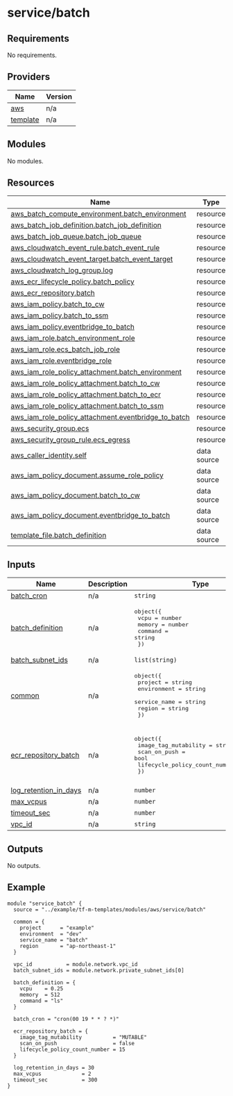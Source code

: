 # service/batch

## Requirements

No requirements.

## Providers

| Name | Version |
|------|---------|
| <a name="provider_aws"></a> [aws](#provider\_aws) | n/a |
| <a name="provider_template"></a> [template](#provider\_template) | n/a |

## Modules

No modules.

## Resources

| Name | Type |
|------|------|
| [aws_batch_compute_environment.batch_environment](https://registry.terraform.io/providers/hashicorp/aws/latest/docs/resources/batch_compute_environment) | resource |
| [aws_batch_job_definition.batch_job_definition](https://registry.terraform.io/providers/hashicorp/aws/latest/docs/resources/batch_job_definition) | resource |
| [aws_batch_job_queue.batch_job_queue](https://registry.terraform.io/providers/hashicorp/aws/latest/docs/resources/batch_job_queue) | resource |
| [aws_cloudwatch_event_rule.batch_event_rule](https://registry.terraform.io/providers/hashicorp/aws/latest/docs/resources/cloudwatch_event_rule) | resource |
| [aws_cloudwatch_event_target.batch_event_target](https://registry.terraform.io/providers/hashicorp/aws/latest/docs/resources/cloudwatch_event_target) | resource |
| [aws_cloudwatch_log_group.log](https://registry.terraform.io/providers/hashicorp/aws/latest/docs/resources/cloudwatch_log_group) | resource |
| [aws_ecr_lifecycle_policy.batch_policy](https://registry.terraform.io/providers/hashicorp/aws/latest/docs/resources/ecr_lifecycle_policy) | resource |
| [aws_ecr_repository.batch](https://registry.terraform.io/providers/hashicorp/aws/latest/docs/resources/ecr_repository) | resource |
| [aws_iam_policy.batch_to_cw](https://registry.terraform.io/providers/hashicorp/aws/latest/docs/resources/iam_policy) | resource |
| [aws_iam_policy.batch_to_ssm](https://registry.terraform.io/providers/hashicorp/aws/latest/docs/resources/iam_policy) | resource |
| [aws_iam_policy.eventbridge_to_batch](https://registry.terraform.io/providers/hashicorp/aws/latest/docs/resources/iam_policy) | resource |
| [aws_iam_role.batch_environment_role](https://registry.terraform.io/providers/hashicorp/aws/latest/docs/resources/iam_role) | resource |
| [aws_iam_role.ecs_batch_job_role](https://registry.terraform.io/providers/hashicorp/aws/latest/docs/resources/iam_role) | resource |
| [aws_iam_role.eventbridge_role](https://registry.terraform.io/providers/hashicorp/aws/latest/docs/resources/iam_role) | resource |
| [aws_iam_role_policy_attachment.batch_environment](https://registry.terraform.io/providers/hashicorp/aws/latest/docs/resources/iam_role_policy_attachment) | resource |
| [aws_iam_role_policy_attachment.batch_to_cw](https://registry.terraform.io/providers/hashicorp/aws/latest/docs/resources/iam_role_policy_attachment) | resource |
| [aws_iam_role_policy_attachment.batch_to_ecr](https://registry.terraform.io/providers/hashicorp/aws/latest/docs/resources/iam_role_policy_attachment) | resource |
| [aws_iam_role_policy_attachment.batch_to_ssm](https://registry.terraform.io/providers/hashicorp/aws/latest/docs/resources/iam_role_policy_attachment) | resource |
| [aws_iam_role_policy_attachment.eventbridge_to_batch](https://registry.terraform.io/providers/hashicorp/aws/latest/docs/resources/iam_role_policy_attachment) | resource |
| [aws_security_group.ecs](https://registry.terraform.io/providers/hashicorp/aws/latest/docs/resources/security_group) | resource |
| [aws_security_group_rule.ecs_egress](https://registry.terraform.io/providers/hashicorp/aws/latest/docs/resources/security_group_rule) | resource |
| [aws_caller_identity.self](https://registry.terraform.io/providers/hashicorp/aws/latest/docs/data-sources/caller_identity) | data source |
| [aws_iam_policy_document.assume_role_policy](https://registry.terraform.io/providers/hashicorp/aws/latest/docs/data-sources/iam_policy_document) | data source |
| [aws_iam_policy_document.batch_to_cw](https://registry.terraform.io/providers/hashicorp/aws/latest/docs/data-sources/iam_policy_document) | data source |
| [aws_iam_policy_document.eventbridge_to_batch](https://registry.terraform.io/providers/hashicorp/aws/latest/docs/data-sources/iam_policy_document) | data source |
| [template_file.batch_definition](https://registry.terraform.io/providers/hashicorp/template/latest/docs/data-sources/file) | data source |

## Inputs

| Name | Description | Type | Default | Required |
|------|-------------|------|---------|:--------:|
| <a name="input_batch_cron"></a> [batch\_cron](#input\_batch\_cron) | n/a | `string` | `"cron(00 20 * * ? *)"` | no |
| <a name="input_batch_definition"></a> [batch\_definition](#input\_batch\_definition) | n/a | <pre>object({<br>    vcpu    = number<br>    memory  = number<br>    command = string<br>  })</pre> | <pre>{<br>  "command": "ls",<br>  "memory": 512,<br>  "vcpu": 0.25<br>}</pre> | no |
| <a name="input_batch_subnet_ids"></a> [batch\_subnet\_ids](#input\_batch\_subnet\_ids) | n/a | `list(string)` | `[]` | no |
| <a name="input_common"></a> [common](#input\_common) | n/a | <pre>object({<br>    project      = string<br>    environment  = string<br>    service_name = string<br>    region       = string<br>  })</pre> | <pre>{<br>  "environment": "",<br>  "project": "",<br>  "region": "",<br>  "service_name": ""<br>}</pre> | no |
| <a name="input_ecr_repository_batch"></a> [ecr\_repository\_batch](#input\_ecr\_repository\_batch) | n/a | <pre>object({<br>    image_tag_mutability          = string<br>    scan_on_push                  = bool<br>    lifecycle_policy_count_number = number<br>  })</pre> | <pre>{<br>  "image_tag_mutability": "MUTABLE",<br>  "lifecycle_policy_count_number": 15,<br>  "scan_on_push": false<br>}</pre> | no |
| <a name="input_log_retention_in_days"></a> [log\_retention\_in\_days](#input\_log\_retention\_in\_days) | n/a | `number` | `30` | no |
| <a name="input_max_vcpus"></a> [max\_vcpus](#input\_max\_vcpus) | n/a | `number` | `2` | no |
| <a name="input_timeout_sec"></a> [timeout\_sec](#input\_timeout\_sec) | n/a | `number` | `3600` | no |
| <a name="input_vpc_id"></a> [vpc\_id](#input\_vpc\_id) | n/a | `string` | `""` | no |

## Outputs

No outputs.

## Example

```
module "service_batch" {
  source = "../example/tf-m-templates/modules/aws/service/batch"

  common = {
    project      = "example"
    environment  = "dev"
    service_name = "batch"
    region       = "ap-northeast-1"
  }

  vpc_id           = module.network.vpc_id
  batch_subnet_ids = module.network.private_subnet_ids[0]

  batch_definition = {
    vcpu    = 0.25
    memory  = 512
    command = "ls"
  }

  batch_cron = "cron(00 19 * * ? *)"

  ecr_repository_batch = {
    image_tag_mutability          = "MUTABLE"
    scan_on_push                  = false
    lifecycle_policy_count_number = 15
  }

  log_retention_in_days = 30
  max_vcpus             = 2
  timeout_sec           = 300
}
```